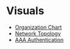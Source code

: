 # Visuals

- [Organization Chart](https://github.com/Quantumnetsolutions/Visuals/blob/main/TarantinoTech_organization_chart.png)
- [Network Topology](https://raw.githubusercontent.com/Quantumnetsolutions/Visuals/main/tarantinotech_topology.png)
- [AAA Authentication](Authentication.drawio)
